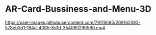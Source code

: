 # AR-Card-Bussiness-and-Menu-3D

https://user-images.githubusercontent.com/79119095/209162092-578eb3d1-164d-4065-8d1d-354080290560.mp4
